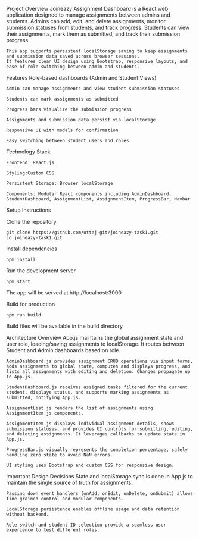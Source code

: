 Project Overview
    Joineazy Assignment Dashboard is a React web application designed to manage assignments between admins and students.
    Admins can add, edit, and delete assignments, monitor submission statuses from students, and track progress.
    Students can view their assignments, mark them as submitted, and track their submission progress.

    This app supports persistent localStorage saving to keep assignments and submission data saved across browser sessions.
    It features clean UI design using Bootstrap, responsive layouts, and ease of role-switching between admin and students.

Features
    Role-based dashboards (Admin and Student Views)

    Admin can manage assignments and view student submission statuses

    Students can mark assignments as submitted

    Progress bars visualize the submission progress

    Assignments and submission data persist via localStorage

    Responsive UI with modals for confirmation

    Easy switching between student users and roles

Technology Stack

    Frontend: React.js

    Styling:Custom CSS

    Persistent Storage: Browser localStorage

    Components: Modular React components including AdminDashboard, StudentDashboard, AssignmentList, AssignmentItem, ProgressBar, Navbar

Setup Instructions


Clone the repository

    git clone https://github.com/uttej-git/joineazy-task1.git
    cd joineazy-task1.git

Install dependencies

    npm install

Run the development server

    npm start

The app will be served at http://localhost:3000

Build for production


    npm run build

Build files will be available in the build directory

Architecture Overview
    App.js maintains the global assignment state and user role, loading/saving assignments to localStorage. It routes between Student and Admin dashboards based on role.

    AdminDashboard.js provides assignment CRUD operations via input forms, adds assignments to global state, computes and displays progress, and lists all assignments with editing and deletion. Changes propagate up to App.js.

    StudentDashboard.js receives assigned tasks filtered for the current student, displays status, and supports marking assignments as submitted, notifying App.js.

    AssignmentList.js renders the list of assignments using AssignmentItem.js components.

    AssignmentItem.js displays individual assignment details, shows submission statuses, and provides UI controls for submitting, editing, and deleting assignments. It leverages callbacks to update state in App.js.

    ProgressBar.js visually represents the completion percentage, safely handling zero state to avoid NaN errors.

    UI styling uses Bootstrap and custom CSS for responsive design.

Important Design Decisions
    State and localStorage sync is done in App.js to maintain the single source of truth for assignments.

    Passing down event handlers (onAdd, onEdit, onDelete, onSubmit) allows fine-grained control and modular components.

    LocalStorage persistence enables offline usage and data retention without backend.

    Role switch and student ID selection provide a seamless user experience to test different roles.

